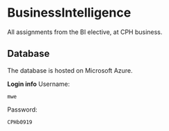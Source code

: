 # BusinessIntelligence
All assignments from the BI elective, at CPH business.

## Database
The database is hosted on Microsoft Azure.

**Login info**
Username:
```
mwe
```
Password:
```
CPHb0919
```

